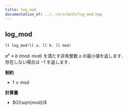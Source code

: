 ```yaml
---
title: log_mod
documentation_of: ../../src/math/log_mod.hpp
---
```


## log_mod

```cpp
ll log_mod(ll a, ll b, ll mod)
```

$a^x \equiv b \pmod{\mathrm{mod}}$ を満たす非負整数 $x$ の最小値を返します．<br>
存在しない場合は $-1$ を返します．

**制約**

- $1 \leq \mathrm{mod}$

**計算量**

- $O(\sqrt{mod})$